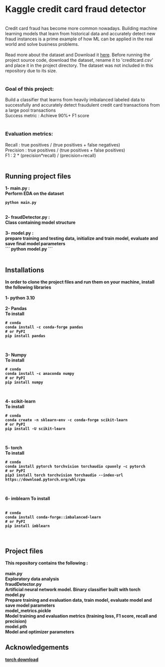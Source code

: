 # Kaggle credit card fraud detector
<br>
Credit card fraud has become more common nowadays. Building machine learning models that learn from historical data and accurately detect new fraud instances is a prime example of how ML can be applied in the real world and solve business problems.
<br><br>
Read more about the dataset and Download it <a href="https://www.kaggle.com/datasets/mlg-ulb/creditcardfraud/data" target="blank">here</a>. Before running the project source code, download the dataset, rename it to 'creditcard.csv' and place it in the project directory. The dataset was not included in this repository due to its size.
<br><br>

### Goal of this project:
Build a classifier that learns from heavily imbalanced labeled data to successfully and accurately detect fraudulent credit card transactions from a large pool transactions
<br>
Success metric : Achieve 90%+ F1 score
<br><br>

### Evaluation metrics:
Recall : true positives / (true positives + false negatives)
<br>
Precision : true positives / (true positives + false positives)
<br>
F1 : 2 * (precision*recall) / (precision+recall)
<b><br><br>

## Running project files
1- main.py :
<br>
Perform EDA on the dataset
<br>
```
python main.py
```
<br>
2- fraudDetector.py :
<br>
Class containing model structure
<br><br>
3- model.py :
<br>
prepare training and testing data, initialize and train model, evaluate and save final model parameters
<br>
```
python model.py
```
<b><br><br>


## Installations
In order to clone the project files and run them on your machine, install the following libraries
<br><br>
**1- python 3.10**
<br><br>
**2- Pandas**
<br>
  To install
<br>
```
# conda
conda install -c conda-forge pandas
# or PyPI
pip install pandas
```
<br>

**3- Numpy**
<br>
  To install
<br>
```
# conda
conda install -c anaconda numpy
# or PyPI
pip install numpy
```
<br>

**4- scikit-learn**
<br>
  To install
<br>
```
# conda
conda create -n sklearn-env -c conda-forge scikit-learn
# or PyPI
pip install -U scikit-learn
```
<br>

**5- torch**
<br>
  To install
<br>
```
# conda
conda install pytorch torchvision torchaudio cpuonly -c pytorch
# or PyPI
pip3 install torch torchvision torchaudio --index-url https://download.pytorch.org/whl/cpu
```
<br>

**6- imblearn**
  To install
  <br>
<br>
```
# conda
conda install conda-forge::imbalanced-learn
# or PyPI
pip install imblearn
```
<br>

## Project files
This repository contains the following :
<br><br>
**main.py**
<br>
Exploratory data analysis
<br>
**fraudDetector.py**
<br>
Artificial neural network model. Binary classifier built with torch
<br>
**model.py**
<br>
Prepare training and evaluation data, train model, evaluate model and save model parameters
<br>
**model_metrics.pickle**
<br>
Model training and evaluation metrics (training loss, F1 score, recall and precision)
<br>
**model.pth**
<br>
Model and optimizer parameters


## Acknowledgements
<a href="https://pytorch.org/get-started/locally/">torch download</a>
<br>
